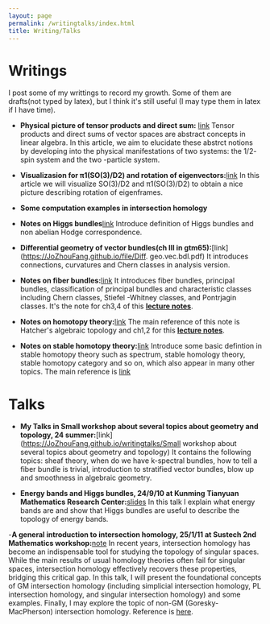 ```yaml
---
layout: page
permalink: /writingtalks/index.html
title: Writing/Talks
---
```


# Writings

I post some of my writtings to record my growth. Some of them are drafts(not typed by latex), but I think it's still useful (I may type them in latex if I have time).


- **Physical picture of tensor products and direct sum:** [link](https://JoZhouFang.github.io/file/Phy.pic.pdf)
Tensor products and direct sums of vector spaces are abstract concepts
in linear algebra. In this article, we aim to elucidate these abstrct notions
by developing into the physical manifestations of two systems: the 1/2-
spin system and the two -particle system.


- **Visualizasion for π1(SO(3)/D2) and rotation of eigenvectors:**[link](https://JoZhouFang.github.io/file/visual.grp.pdf) In this article we will visualize SO(3)/D2 and π1(SO(3)/D2) to obtain a nice picture describing rotation of eigenframes.

- **Some computation examples in intersection homology**


- **Notes on Higgs bundles**[link](https://JoZhouFang.github.io/file/Higgs.bdl.pdf) Introduce definition of Higgs bundles and non abelian Hodge correspondence.

- **Differential geometry of vector bundles(ch III in gtm65):**[link](https://JoZhouFang.github.io/file/Diff. geo.vec.bdl.pdf) It introduces connections, curvatures and Chern classes in analysis version.

- **Notes on fiber bundles:**[link](https://JoZhouFang.github.io/file/bdl.pdf) It introduces fiber bundles, principal bundles, classification of principal bundles and characteristic classes including Chern classes, Stiefel -Whitney classes, and Pontrjagin classes. It's the note for ch3,4 of this **[lecture notes](https://www.uio.no/studier/emner/matnat/math/MAT4540/h23/754notes-1.pdf)**.

- **Notes on homotopy theory:**[link](https://JoZhouFang.github.io/file/homotopy.pdf) The main reference of this note is Hatcher's algebraic topology and ch1,2 for this **[lecture notes](https://www.uio.no/studier/emner/matnat/math/MAT4540/h23/754notes-1.pdf)**.

- **Notes on stable homotopy theory:**[link](https://JoZhouFang.github.io/file/stb.pdf) Introduce some basic defintion in stable homotopy theory such as spectrum, stable homology theory, stable homotopy category and so on, which also appear in many other topics. The main reference is [link](https://services.math.duke.edu/~kgw/8803_Stable)

# Talks

- **My Talks in Small workshop about several topics about geometry and topology, 24 summer:**[link](https://JoZhouFang.github.io/writingtalks/Small workshop about several topics about geometry and topology) It contains the following topics: sheaf theory, when do we have k-spectral bundles, how to tell a fiber bundle is trivial, introduction to stratified vector bundles, blow up and smoothness in algebraic geometry.

- **Energy bands and Higgs bundles, 24/9/10 at Kunming Tianyuan Mathematics Research Center:**[slides](https://JoZhouFang.github.io/file/bands_Zhou.pdf) In this talk I explain what energy bands are and show that Higgs bundles are useful to describe the topology of energy bands.

-**A general introduction to intersection homology, 25/1/11 at Sustech 2nd Mathematics workshop:**[note](https://JoZhouFang.github.io/file/int_homolgy.pdf)  In recent years, intersection homology has become an indispensable tool for studying the topology of singular spaces. While the main results of usual homology theories often fail for singular spaces, intersection homology effectively recovers these properties, bridging this critical gap. In this talk, I will present the foundational concepts of GM intersection homology (including simplicial intersection homology, PL intersection homology, and singular intersection homology) and some examples. Finally, I may explore the topic of non-GM (Goresky-MacPherson) intersection homology. Reference is [here](https://www.cambridge.org/core/books/singular-intersection-homology/5F44CE866BA329E31D9AE92E7F9392BE). 

